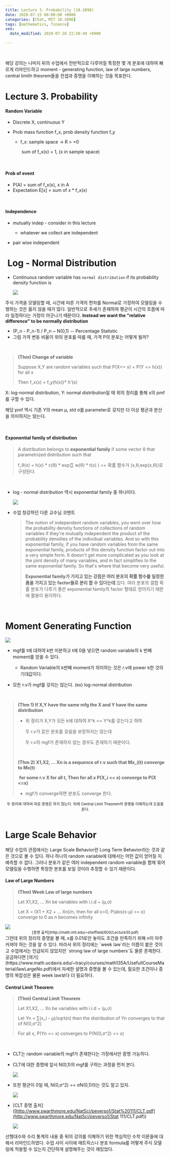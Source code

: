 ```yaml
---
title: Lecture 3. Probability (18.S096)
date: 2020-07-15 00:00:00 +0800
categories: [Chat, MIT 18.S096]
tags: [mathematics, finance]
seo:
  date_modified: 2020-07-26 22:58:49 +0900

---
```


<br/>

해당 강의는 나머지 뒤의 수업에서 전반적으로 다루어질 특정한 몇 개 분포에 대하여 빠르게 리마인드하고 moment - generating function, law of large numbers, central limith theorem들을 컨셉과 증명을 이해하는 것을 목표한다.



# <b>Lecture 3. Probability</b>

#### <b> Random Variable</b>

- Discrete X, continuous Y

- Prob mass function f_x,  prob density function f_y

  - f_x:   sample space  ->  R > =0

    ​         sum of f_x(x) = 1, (x in sample space)

<br/>

#### <b> Prob of event</b>

- P(A) = sum of f_x(x),  x in A
- Expectation E[x] = sum of x * f_x(x) 

<br/>

#### <b>Independence</b>

- mutually indep - consider in this lecture
  
  - whatever we collect are independent
  
- pair wise independent

  

# <b> Log - Normal Distribution</b>

- Continuous random variable has `normal distribution` if its probability density function is

  <img src="/assets/img/chat/s096_3/s096_3_1.jpg">  

주식 가격을 모델링할 때, 시간에 따른 가격의 편차를 Normal로 가정하여 모델링을 수행하는 것은 옳지 않을 때가 많다. 일반적으로 추세가 존재하여 평균이 시간의 흐름에 따라 일정하다는 가정이 어긋나기 때문이다. <b>Instead we want the "relative difference" to be normally distribution</b>

- (P_n - P_n-1)  /  P_n ~ N(0,1)  --  Percentage Statistic
- 그럼 가격 변동 비율이 위의 분포를 따를 때, 가격 P의 분포는 어떻게 될까?

<br/>

> <b>(Thm) Change of variable</b>
>
> Suppose X,Y are random variables such that P(X<= x) = P(Y <= h(x)) for all x
>
> Then f_x(x) = f_y(h(x))* h'(x) 

X: log-normal distribution, Y: normal distribution일 때 위의 정리를 통해 x의 pmf 를 구할 수 있다.  

해당 pmf 역시 기존 Y의 mean μ, std σ를 parameter로 갖지만 더 이상 평균과 분산을 의미하지는 않는다. 

<br/>

#### <b>Exponential family of distribution</b>

> A distribution belongs to **exponential family** if some vector θ that parametrized distribution such that
>
> f_θ(x) = h(x) * c(θ) * exp(∑ w(θ) * t(x) )  ==  확률 함수가 (x,θ,exp(x,θ))로 구성된다.

<br/>

- log - normal distribution 역시 exponential family 중 하나이다.

  <img src="/assets/img/chat/s096_3/s096_3_2.jpg">  

- 수업 청강하던 다른 교수님 코멘트

  > The notion of independent random variables, you went over how the probability denstiy functions of collections of random variables if they're mutually independent the product of the probability densities of the individual variables. And so with this exponential family, if you have random variables from the same exponential family, products of this density function factor out into a very simple form. It doesn't get more complicated as you look at the joint density of many variables, and in fact simplifies to the same exponential family. So that's where that become very useful. 
  >
  > 
  >
  > **Exponential family가 가지고 있는 강점은 여러 분포의 확률 함수를 일정한 폼을 가지고 있는 factor들로 분리 할 수 있다는데** 있다. 여러 분포의 결합 확률 분포가 다루기 좋은 exponential family의 factor 형태로 얻어지기 때문에 활용이 용이하다.

<br/>

# <b>Moment Generating Function</b>

<img src="/assets/img/chat/s096_3/s096_3_3.jpg">

- mgf를 t에 대하여 k번 미분하고 t에 0을 넣으면 random variable의 k 번째 moment를 얻을 수 있다.
  - Random Variable의 k번째 moment가 의미하는 것은 r.v에 power k한 것의 기대값이다.



- 모든 r.v가 mgf를 갖지는 않는다. (ex) log-normal distribution

  <br/>

> **(Thm 1) If X,Y have the same mfg the X and Y have the same distribution**
>
> - 위 정리가 X,Y가 모든 k에 대하여 X^k == Y^k를 갖는다고 하여
>
>   두 r.v가 같은 분포를 갖음을 보장하지는 않는데
>
>   두 r.v의 mgf가 존재하지 않는 경우도 존재하기 때문이다.
>
> <br/>
>
> <b>(Thm 2) X1,X2, ... Xn is a sequence of r.v such that Mx_i(t) converge to Mx(t)</b>
>
> ​               <b>for some r.v X for all t, Then for all x P(X_i <= x) converge to P(X <=x)</b>
>
> - mgf가 converge하면 분포도 converge 한다.

<center><small>두 정리에 대하여 따로 증명은 하지 않는다. 뒤에 Central Limit Theorem의 증명을 이해하는데 도움을 준다.</small></center>
<br/>

# <b>Large Scale Behavior</b>

해당 수업의 관점에서는 Large Scale Behavior란 Long Term Behavior라는 것과 같은 것으로 볼 수 있다. 하나 하나의 random variable에 대해서는 어떤 값이 얻어질 지 예측할 수 없다. 그러나 분포가 같은 여러 independent random variable을 함께 묶어 모델링을 수행하면 특정한 분포를 보일 것이라 추정할 수 있기 때문이다.  

#### <b>Law of Large Numbers</b>

> **(Thm) Week Law of large numbers**
>
> Let X1,X2, ... Xn be variables with i.i.d ~ (μ,σ)
>
> Let X = (X1 + X2 + ... Xn)/n, then for all ε>0, P(abs(x-μ) >= ε) converge to 0 as n becomes infinity

<img src="/assets/img/chat/s096_3/s096_3_4.jpg">

<center><small>[증명 출처](http://math.mit.edu/~sheffield/600/Lecture30.pdf)</small></center>
그런데 위의 정리의 증명을 볼 때, ε를 0.01로만 놓아도 조건을 만족하기 위해 n이 아주 커져야 하는 것을 알 수 있다. 따라서 위의 정리에는 `week law`라는 이름이 붙은 것이고 수업에서는 언급되지 않았지만 `strong law of large numbers`도 물론 존재한다. 궁금하다면 [여기](https://www.math.ucdavis.edu/~tracy/courses/math135A/UsefullCourseMaterial/lawLargeNo.pdf)에서 자세한 설명과 증명을 볼 수 있는데, 필요한 조건이나 증명의 복잡성은 물론 week law보다 더 필요하다.  

#### <b>Central Limit Theorem</b>

> **(Thm) Central Limit Theorem**
>
> Let X1,X2, ... Xn be variables with i.i.d ~ (μ,σ)
>
> Let Yn = ∑(x_i - μ)/sqrt(n)  then the distribution of Yn converges to that of N(0,σ^2)
>
> For all x, P(Yn <= x) converges to P(N(0,σ^2) <= x)

<br/>

- CLT는 random variable의 mgf가 존재한다는 가정에서만 증명 가능하다.

- CLT에 대한 증명에 앞서 N(0,1)의 mgf를 구하는 과정을 먼저 본다.

  <img src="/assets/img/chat/s096_3/s096_3_5.jpg">

- 또한 평균이 0일 때, N(0,σ^2) == σN(0,1)라는 것도 알고 있자. 

  <img src="/assets/img/chat/s096_3/s096_3_6.jpg">

- [CLT 증명 출처]([http://www.swarthmore.edu/NatSci/peverso1/Stat%20111/CLT.pdf](http://www.swarthmore.edu/NatSci/peverso1/Stat 111/CLT.pdf))

  <img src="/assets/img/chat/s096_3/s096_3_7.jpg">  

선형대수와 수리 통계의 내용 중 뒤의 강의를 이해하기 위한 핵심적인 수학 이론들에 대해서 리마인드하였다. 수업 사이 사이에 매트릭스나 분포 formula를 어떻게 주식 모델링에 적용할 수 있는지 간단하게 설명해주는 것이 재밌었다. 